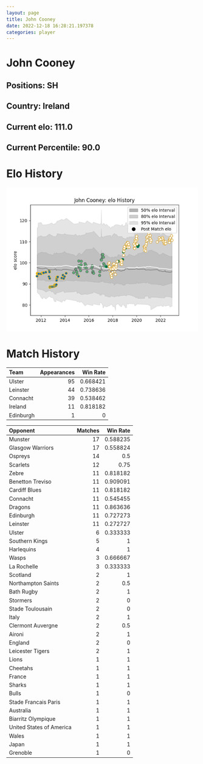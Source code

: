 ```yaml
---  
layout: page  
title: John Cooney  
date: 2022-12-18 16:28:21.197378  
categories: player  
---
```

# John Cooney

## Positions: SH

## Country: Ireland

## Current elo: 111.0

## Current Percentile: 90.0

# Elo History


![elo history](history_JohnCooney.png)
# Match History


| Team      |   Appearances |   Win Rate |
|:----------|--------------:|-----------:|
| Ulster    |            95 |   0.668421 |
| Leinster  |            44 |   0.738636 |
| Connacht  |            39 |   0.538462 |
| Ireland   |            11 |   0.818182 |
| Edinburgh |             1 |   0        |

| Opponent                 |   Matches |   Win Rate |
|:-------------------------|----------:|-----------:|
| Munster                  |        17 |   0.588235 |
| Glasgow Warriors         |        17 |   0.558824 |
| Ospreys                  |        14 |   0.5      |
| Scarlets                 |        12 |   0.75     |
| Zebre                    |        11 |   0.818182 |
| Benetton Treviso         |        11 |   0.909091 |
| Cardiff Blues            |        11 |   0.818182 |
| Connacht                 |        11 |   0.545455 |
| Dragons                  |        11 |   0.863636 |
| Edinburgh                |        11 |   0.727273 |
| Leinster                 |        11 |   0.272727 |
| Ulster                   |         6 |   0.333333 |
| Southern Kings           |         5 |   1        |
| Harlequins               |         4 |   1        |
| Wasps                    |         3 |   0.666667 |
| La Rochelle              |         3 |   0.333333 |
| Scotland                 |         2 |   1        |
| Northampton Saints       |         2 |   0.5      |
| Bath Rugby               |         2 |   1        |
| Stormers                 |         2 |   0        |
| Stade Toulousain         |         2 |   0        |
| Italy                    |         2 |   1        |
| Clermont Auvergne        |         2 |   0.5      |
| Aironi                   |         2 |   1        |
| England                  |         2 |   0        |
| Leicester Tigers         |         2 |   1        |
| Lions                    |         1 |   1        |
| Cheetahs                 |         1 |   1        |
| France                   |         1 |   1        |
| Sharks                   |         1 |   1        |
| Bulls                    |         1 |   0        |
| Stade Francais Paris     |         1 |   1        |
| Australia                |         1 |   1        |
| Biarritz Olympique       |         1 |   1        |
| United States of America |         1 |   1        |
| Wales                    |         1 |   1        |
| Japan                    |         1 |   1        |
| Grenoble                 |         1 |   0        |